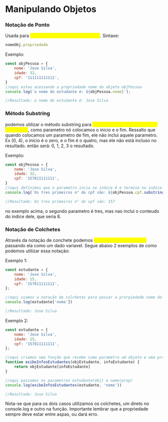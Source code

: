 # Manipulando Objetos

### Notação de Ponto

Usada para  <mark style="color:yellow;">**acessar propriedades de objetos**</mark>. Sintaxe:

```javascript
nomeObj.propriedade
```

Exemplo:

```javascript
const objPessoa = {
    nome: 'Jose Silva',
    idade: 32,
    cpf: '111111111111',
}
//aqui estou acessando a propriedade nome do objeto objPessoa
console.log(`o nome do estudante é: ${objPessoa.nome}`);

//Resultado: o nome do estudante é: Jose Silva
```

### Método Substring

podemos utilizar o método substring para <mark style="color:yellow;">**pegar uma parte específica de uma string**</mark>, como parametro nó colocamos o inicio e o fim. Ressalto que quando colocamos um parametro de fim, ele não inclui aquele parametro. Ex (0, 4), o inicio é o zero, e o fim é o quatro, mas ele não está incluso no resultado. então será: 0, 1, 2, 3 o resultado.

Exemplo:

```javascript
const objPessoa = {
    nome: 'Jose Silva',
    idade: 32,
    cpf: '157811111111',
}
//aqui definimos que o parametro incia no indice 0 e termina no indice 3
console.log(`Os tres primeiros n° do cpf são: ${objPessoa.cpf.substring(0, 3)}`)

//Resultado: Os tres primeiros n° do cpf são: 157
```

no exemplo acima, o segundo parametro é tres, mas nao inclui o conteudo do indice dele, que seria 8.





### Notação de Colchetes

Através da notação de conchete podemos <mark style="color:yellow;">**acessar as propriedades**</mark> passando ela como um dado variavel. Segue abaixo 2 exemplos de como podemos utilizar essa notação:

Exemplo 1:

```javascript
const estudante = {
    nome: 'Jose Silva',
    idade: 15,
    cpf: '157811111111',
};

//aqui usamos a notação de colchetes para passar a prorpiedade nome do objeto estudante
console.log(estudante['nome'])

//Resultado: Jose Silva
```



Exemplo 2:

```javascript
const estudante = {
    nome: 'Jose Silva',
    idade: 15,
    cpf: '157811111111',
};

//aqui criamos uma função que recebe como parametro um objeto e uma propriedade
function exibeInfosEstudantes(objEstudante, infoEstudante) {
    return objEstudante[infoEstudante]
}

//aqui passamos os parametros estudante(obj) e nome(prop)
console.log(exibeInfosEstudantes(estudante, 'nome'))

//Resultado: Jose Silva
```

Nota-se que para os dois casos utilizamos os colchetes, um direto no console.log e outro na função. Importante lembrar que a propriedade sempre deve estar entre aspas, ou dará erro.&#x20;
